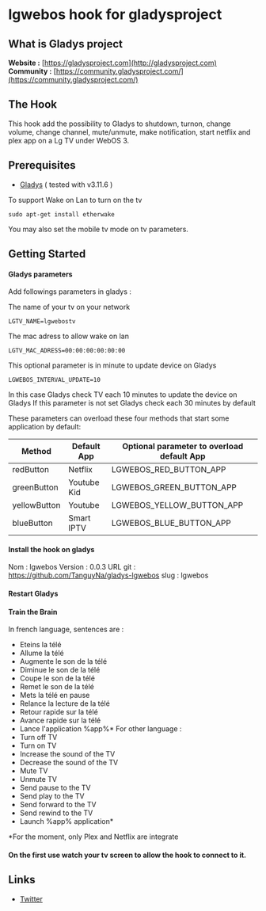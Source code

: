 lgwebos hook for gladysproject
=======================


What is Gladys project
-------------

**Website :** [https://gladysproject.com](http://gladysproject.com) <br>
**Community :** [https://community.gladysproject.com/](https://community.gladysproject.com/)


The Hook
-------------

This hook add the possibility to Gladys to shutdown, turnon, change volume, change channel, mute/unmute, make notification, start netflix and plex app on a Lg TV under WebOS 3.

Prerequisites
-------------

- [Gladys](http://gladysproject.com) ( tested with v3.11.6 )

To support Wake on Lan to turn on the tv 
```
sudo apt-get install etherwake
```

You may also set the mobile tv mode on tv parameters.

Getting Started
---------------
#### Gladys parameters

Add followings parameters in gladys :

The name of your tv on your network
```
LGTV_NAME=lgwebostv
```

The mac adress to allow wake on lan
```
LGTV_MAC_ADRESS=00:00:00:00:00:00
```

This optional parameter is in minute to update device on Gladys
```
LGWEBOS_INTERVAL_UPDATE=10
```
In this case Gladys check TV each 10 minutes to update the device on Gladys
If this parameter is not set Gladys check each 30 minutes by default

These parameters can overload these four methods that start some application by default:

| Method | Default App | Optional parameter to overload default App |
|--|--|--|
| redButton | Netflix | LGWEBOS_RED_BUTTON_APP |
| greenButton | Youtube Kid | LGWEBOS_GREEN_BUTTON_APP |
| yellowButton | Youtube | LGWEBOS_YELLOW_BUTTON_APP |
| blueButton | Smart IPTV | LGWEBOS_BLUE_BUTTON_APP |


#### Install the hook on gladys

Nom : lgwebos 
Version : 0.0.3 
URL git : https://github.com/TanguyNa/gladys-lgwebos
slug : lgwebos


#### Restart Gladys

#### Train the Brain

In french language, sentences are :
- Eteins la télé
- Allume la télé
- Augmente le son de la télé
- Diminue le son de la télé
- Coupe le son de la télé
- Remet le son de la télé
- Mets la télé en pause
- Relance la lecture de la télé
- Retour rapide sur la télé
- Avance rapide sur la télé
- Lance l'application %app%*
For other language :
- Turn off TV
- Turn on TV
- Increase the sound of the TV
- Decrease the sound of the TV
- Mute TV
- Unmute TV
- Send pause to the TV
- Send play to the TV
- Send forward to the TV
- Send rewind to the TV
- Launch %app% application*

*For the moment, only Plex and Netflix are integrate

#### On the first use watch your tv screen to allow the hook to connect to it.


####

Links
-------------

- [Twitter](https://twitter.com/TanguyNa)
